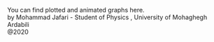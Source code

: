 You can find plotted and animated graphs here.
<br>
by Mohammad Jafari - Student of Physics , University of Mohaghegh Ardabili
<br>
@2020
